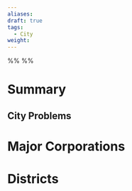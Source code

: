 ```yaml
---
aliases:
draft: true
tags:
  - City
weight:
---
```

%%
%%

# Summary

## City Problems

# Major Corporations

# Districts